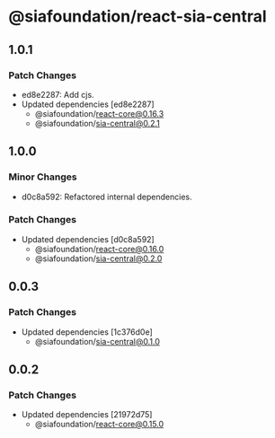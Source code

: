 # @siafoundation/react-sia-central

## 1.0.1

### Patch Changes

- ed8e2287: Add cjs.
- Updated dependencies [ed8e2287]
  - @siafoundation/react-core@0.16.3
  - @siafoundation/sia-central@0.2.1

## 1.0.0

### Minor Changes

- d0c8a592: Refactored internal dependencies.

### Patch Changes

- Updated dependencies [d0c8a592]
  - @siafoundation/react-core@0.16.0
  - @siafoundation/sia-central@0.2.0

## 0.0.3

### Patch Changes

- Updated dependencies [1c376d0e]
  - @siafoundation/sia-central@0.1.0

## 0.0.2

### Patch Changes

- Updated dependencies [21972d75]
  - @siafoundation/react-core@0.15.0
